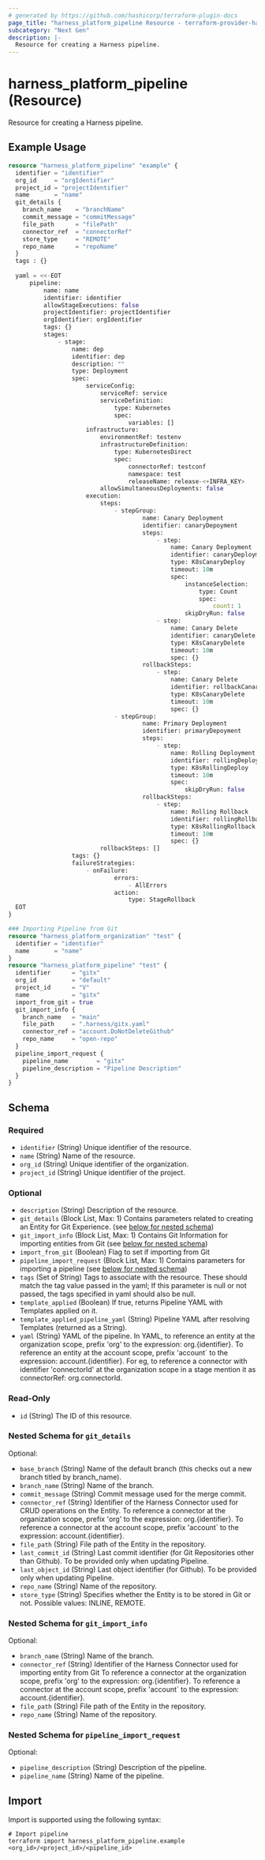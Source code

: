 ```yaml
---
# generated by https://github.com/hashicorp/terraform-plugin-docs
page_title: "harness_platform_pipeline Resource - terraform-provider-harness"
subcategory: "Next Gen"
description: |-
  Resource for creating a Harness pipeline.
---
```


# harness_platform_pipeline (Resource)

Resource for creating a Harness pipeline.

## Example Usage

```terraform
resource "harness_platform_pipeline" "example" {
  identifier = "identifier"
  org_id     = "orgIdentifier"
  project_id = "projectIdentifier"
  name       = "name"
  git_details {
    branch_name    = "branchName"
    commit_message = "commitMessage"
    file_path      = "filePath"
    connector_ref  = "connectorRef"
    store_type     = "REMOTE"
    repo_name      = "repoName"
  }
  tags : {}
  
  yaml = <<-EOT
      pipeline:
          name: name
          identifier: identifier
          allowStageExecutions: false
          projectIdentifier: projectIdentifier
          orgIdentifier: orgIdentifier
          tags: {}
          stages:
              - stage:
                  name: dep
                  identifier: dep
                  description: ""
                  type: Deployment
                  spec:
                      serviceConfig:
                          serviceRef: service
                          serviceDefinition:
                              type: Kubernetes
                              spec:
                                  variables: []
                      infrastructure:
                          environmentRef: testenv
                          infrastructureDefinition:
                              type: KubernetesDirect
                              spec:
                                  connectorRef: testconf
                                  namespace: test
                                  releaseName: release-<+INFRA_KEY>
                          allowSimultaneousDeployments: false
                      execution:
                          steps:
                              - stepGroup:
                                      name: Canary Deployment
                                      identifier: canaryDepoyment
                                      steps:
                                          - step:
                                              name: Canary Deployment
                                              identifier: canaryDeployment
                                              type: K8sCanaryDeploy
                                              timeout: 10m
                                              spec:
                                                  instanceSelection:
                                                      type: Count
                                                      spec:
                                                          count: 1
                                                  skipDryRun: false
                                          - step:
                                              name: Canary Delete
                                              identifier: canaryDelete
                                              type: K8sCanaryDelete
                                              timeout: 10m
                                              spec: {}
                                      rollbackSteps:
                                          - step:
                                              name: Canary Delete
                                              identifier: rollbackCanaryDelete
                                              type: K8sCanaryDelete
                                              timeout: 10m
                                              spec: {}
                              - stepGroup:
                                      name: Primary Deployment
                                      identifier: primaryDepoyment
                                      steps:
                                          - step:
                                              name: Rolling Deployment
                                              identifier: rollingDeployment
                                              type: K8sRollingDeploy
                                              timeout: 10m
                                              spec:
                                                  skipDryRun: false
                                      rollbackSteps:
                                          - step:
                                              name: Rolling Rollback
                                              identifier: rollingRollback
                                              type: K8sRollingRollback
                                              timeout: 10m
                                              spec: {}
                          rollbackSteps: []
                  tags: {}
                  failureStrategies:
                      - onFailure:
                              errors:
                                  - AllErrors
                              action:
                                  type: StageRollback
  EOT
}

### Importing Pipeline from Git
resource "harness_platform_organization" "test" {
  identifier = "identifier"
  name       = "name"
}
resource "harness_platform_pipeline" "test" {
  identifier      = "gitx"
  org_id          = "default"
  project_id      = "V"
  name            = "gitx"
  import_from_git = true
  git_import_info {
    branch_name   = "main"
    file_path     = ".harness/gitx.yaml"
    connector_ref = "account.DoNotDeleteGithub"
    repo_name     = "open-repo"
  }
  pipeline_import_request {
    pipeline_name        = "gitx"
    pipeline_description = "Pipeline Description"
  }
}
```

<!-- schema generated by tfplugindocs -->
## Schema

### Required

- `identifier` (String) Unique identifier of the resource.
- `name` (String) Name of the resource.
- `org_id` (String) Unique identifier of the organization.
- `project_id` (String) Unique identifier of the project.

### Optional

- `description` (String) Description of the resource.
- `git_details` (Block List, Max: 1) Contains parameters related to creating an Entity for Git Experience. (see [below for nested schema](#nestedblock--git_details))
- `git_import_info` (Block List, Max: 1) Contains Git Information for importing entities from Git (see [below for nested schema](#nestedblock--git_import_info))
- `import_from_git` (Boolean) Flag to set if importing from Git
- `pipeline_import_request` (Block List, Max: 1) Contains parameters for importing a pipeline (see [below for nested schema](#nestedblock--pipeline_import_request))
- `tags` (Set of String) Tags to associate with the resource. These should match the tag value passed in the yaml; If this parameter is null or not passed, the tags specified in yaml should also be null.
- `template_applied` (Boolean) If true, returns Pipeline YAML with Templates applied on it.
- `template_applied_pipeline_yaml` (String) Pipeline YAML after resolving Templates (returned as a String).
- `yaml` (String) YAML of the pipeline. In YAML, to reference an entity at the organization scope, prefix 'org' to the expression: org.{identifier}. To reference an entity at the account scope, prefix 'account` to the expression: account.{identifier}. For eg, to reference a connector with identifier 'connectorId' at the organization scope in a stage mention it as connectorRef: org.connectorId.

### Read-Only

- `id` (String) The ID of this resource.

<a id="nestedblock--git_details"></a>
### Nested Schema for `git_details`

Optional:

- `base_branch` (String) Name of the default branch (this checks out a new branch titled by branch_name).
- `branch_name` (String) Name of the branch.
- `commit_message` (String) Commit message used for the merge commit.
- `connector_ref` (String) Identifier of the Harness Connector used for CRUD operations on the Entity. To reference a connector at the organization scope, prefix 'org' to the expression: org.{identifier}. To reference a connector at the account scope, prefix 'account` to the expression: account.{identifier}.
- `file_path` (String) File path of the Entity in the repository.
- `last_commit_id` (String) Last commit identifier (for Git Repositories other than Github). To be provided only when updating Pipeline.
- `last_object_id` (String) Last object identifier (for Github). To be provided only when updating Pipeline.
- `repo_name` (String) Name of the repository.
- `store_type` (String) Specifies whether the Entity is to be stored in Git or not. Possible values: INLINE, REMOTE.


<a id="nestedblock--git_import_info"></a>
### Nested Schema for `git_import_info`

Optional:

- `branch_name` (String) Name of the branch.
- `connector_ref` (String) Identifier of the Harness Connector used for importing entity from Git To reference a connector at the organization scope, prefix 'org' to the expression: org.{identifier}. To reference a connector at the account scope, prefix 'account` to the expression: account.{identifier}.
- `file_path` (String) File path of the Entity in the repository.
- `repo_name` (String) Name of the repository.


<a id="nestedblock--pipeline_import_request"></a>
### Nested Schema for `pipeline_import_request`

Optional:

- `pipeline_description` (String) Description of the pipeline.
- `pipeline_name` (String) Name of the pipeline.

## Import

Import is supported using the following syntax:

```shell
# Import pipeline
terraform import harness_platform_pipeline.example <org_id>/<project_id>/<pipeline_id>
```
